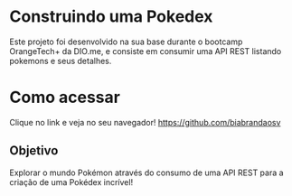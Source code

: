 # Construindo uma Pokedex

Este projeto foi desenvolvido na sua base durante o bootcamp OrangeTech+ da DIO.me, e consiste em consumir uma API REST listando pokemons e seus detalhes.

# Como acessar
Clique no link e veja no seu navegador!
https://github.com/biabrandaosv

## Objetivo
Explorar o mundo Pokémon através do consumo de uma API REST para a criação de uma Pokédex incrível!
